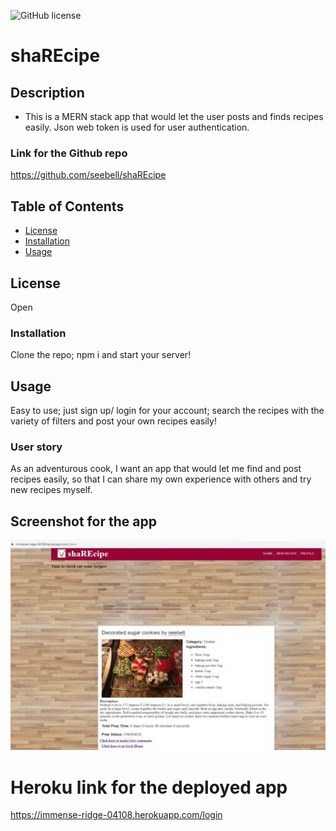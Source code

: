 
![GitHub license](https://img.shields.io/badge/license-None-important.svg)

# shaREcipe

## Description
* This is a MERN stack app that would let the user posts and finds recipes easily. Json web token is used for user authentication.

### Link for the Github repo
https://github.com/seebell/shaREcipe


## Table of Contents
* [License](#license)
* [Installation](#installation)
* [Usage](#usage)

## License

Open

### Installation

Clone the repo; npm i and start your server!

## Usage

Easy to use; just sign up/ login for your account; search the recipes with the variety of filters and post your own recipes easily!


### User story
As an adventurous cook, I want an app that would let me find and post recipes easily, so that I can share my own experience with others and try new recipes myself.


## Screenshot for the app
  ![](https://github.com/seebell/shaREcipe/blob/master/client/public/images/sharecipe.jpg)<br>
  

# Heroku link for the deployed app
https://immense-ridge-04108.herokuapp.com/login